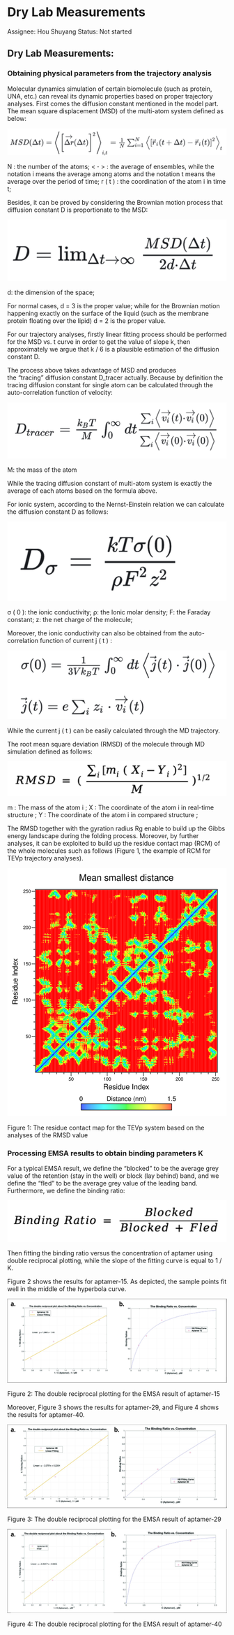 # Dry Lab Measurements

Assignee: Hou Shuyang
Status: Not started

## Dry Lab Measurements:

### **Obtaining physical parameters from the trajectory analysis**

Molecular dynamics simulation of certain biomolecule (such as protein, UNA, etc.) can reveal its dynamic properties based on proper trajectory analyses.
First comes the diffusion constant mentioned in the model part. The mean square displacement (MSD) of the multi-atom system defined as below:

![image.gif](image.gif)

N : the number of the atoms;
< **·** > : the average of ensembles, while the notation i means the average among atoms and the notation t means the average over the period of time;
r ( t ) : the coordination of the atom i in time t;

Besides, it can be proved by considering the Brownian motion process that diffusion constant D is proportionate to the MSD:

![image.gif](image%201.gif)

d: the dimension of the space;

For normal cases, d = 3 is the proper value; while for the Brownian motion happening exactly on the surface of the liquid (such as the membrane protein floating over the lipid) d = 2 is the proper value.

For our trajectory analyses, firstly linear fitting process should be performed for the MSD vs. t curve in order to get the value of slope k, then approximately we argue that k / 6 is a plausible estimation of the diffusion constant D.

The process above takes advantage of MSD and produces the “tracing” diffusion constant D_tracer actually. Because by definition the tracing diffusion constant for single atom can be calculated through the auto-correlation function of velocity:

![image.gif](image%202.gif)

M: the mass of the atom

While the tracing diffusion constant of multi-atom system is exactly the average of each atoms based on the formula above.

For ionic system, according to the Nernst-Einstein relation we can calculate the diffusion constant D as follows:

![image.gif](image%203.gif)

σ ( 0 ): the ionic conductivity;
ρ: the Ionic molar density;
F: the Faraday constant;
z: the net charge of the molecule;

Moreover, the ionic conductivity can also be obtained from the auto-correlation function of current j ( t ) :

![image.gif](image%204.gif)

While the current j ( t ) can be easily calculated through the MD trajectory.

The root mean square deviation (RMSD) of the molecule through MD simulation defined as follows:

![image.gif](image%205.gif)

m : The mass of the atom i ;
X : The coordinate of the atom i in real-time structure ;
Y : The coordinate of the atom i in compared structure ;

The RMSD together with the gyration radius Rg enable to build up the Gibbs energy landscape during the folding process. Moreover, by further analyses, it can be exploited to build up the residue contact map (RCM) of the whole molecules such as follows (Figure 1, the example of RCM for TEVp trajectory analyses).

![ResiduContact.svg](ResiduContact.svg)

Figure 1: The residue contact map for the TEVp system based on the analyses of the RMSD value

### **Processing EMSA results to obtain binding parameters K**

For a typical EMSA result, we define the “blocked” to be the average grey value of the retention (stay in the well) or block (lay behind) band, and we define the “fled” to be the average grey value of the leading band. Furthermore, we define the binding ratio:

![image.gif](image%206.gif)

Then fitting the binding ratio versus the concentration of aptamer using double reciprocal plotting, while the slope of the fitting curve is equal to 1 / K.

Figure 2 shows the results for aptamer-15. As depicted, the sample points fit well in the middle of the hyperbola curve.

![1.svg](1.svg)

Figure 2: The double reciprocal plotting for the EMSA result of aptamer-15

Moreover, Figure 3 shows the results for aptamer-29, and Figure 4 shows the results for aptamer-40. 

![2.svg](2.svg)

Figure 3: The double reciprocal plotting for the EMSA result of aptamer-29

![3.svg](3.svg)

Figure 4: The double reciprocal plotting for the EMSA result of aptamer-40
